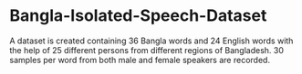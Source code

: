 # Bangla-Isolated-Speech-Dataset
A dataset is created containing 36 Bangla words and 24 English words with the help of 25 different persons from different regions of Bangladesh. 30 samples per word from both male and female speakers are recorded. 
